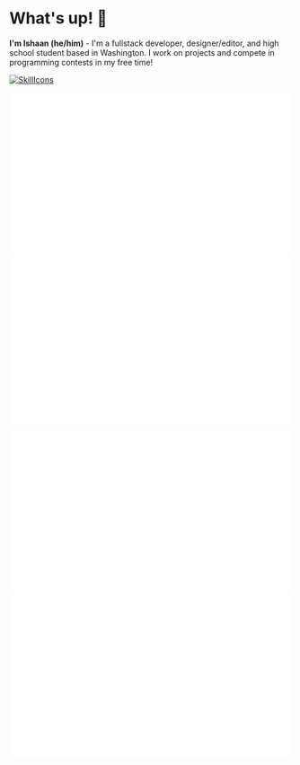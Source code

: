 # What's up! 👋
**I'm Ishaan (he/him)** - I'm a fullstack developer, designer/editor, and high school student based in Washington. I work on projects and compete in programming contests in my free time!

[![SkillIcons](https://skillicons.dev/icons?i=cpp,java,js,html,css,py,ae,ps,ai)](https://skillicons.dev)

![](https://raw.githubusercontent.com/ishaanko/github-stats/master/generated/overview.svg#gh-dark-mode-only)
![](https://raw.githubusercontent.com/ishaanko/github-stats/master/generated/overview.svg#gh-light-mode-only)
![](https://raw.githubusercontent.com/ishaanko/github-stats/master/generated/languages.svg#gh-dark-mode-only)
![](https://raw.githubusercontent.com/ishaanko/github-stats/master/generated/languages.svg#gh-light-mode-only)
